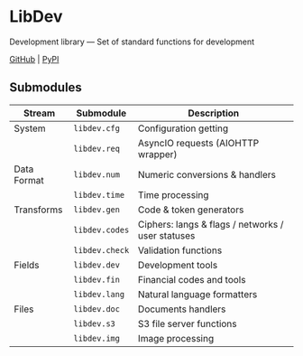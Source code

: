 # LibDev
Development library — Set of standard functions for development

[GitHub](https://github.com/kosyachniy/lib)
 | [PyPI](https://pypi.org/project/libdev/)

## Submodules
Stream | Submodule | Description
---|---|---
System | ` libdev.cfg ` | Configuration getting
&nbsp; | ` libdev.req ` | AsyncIO requests (AIOHTTP wrapper)
Data Format | ` libdev.num ` | Numeric conversions & handlers
&nbsp; | ` libdev.time ` | Time processing
Transforms | ` libdev.gen ` | Code & token generators
&nbsp; | ` libdev.codes ` | Ciphers: langs & flags / networks / user statuses
&nbsp; | ` libdev.check ` | Validation functions
Fields | ` libdev.dev ` | Development tools
&nbsp; | ` libdev.fin ` | Financial codes and tools
&nbsp; | ` libdev.lang ` | Natural language formatters
Files | ` libdev.doc ` | Documents handlers
&nbsp; | ` libdev.s3 ` | S3 file server functions
&nbsp; | ` libdev.img ` | Image processing
